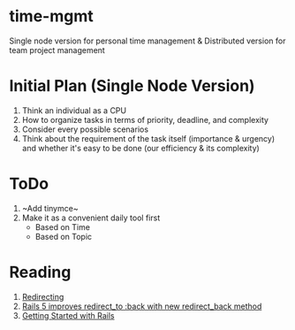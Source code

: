 # time-mgmt
Single node version for personal time management &amp; Distributed version for team project management

# Initial Plan (Single Node Version)

1. Think an individual as a CPU
2. How to organize tasks in terms of priority, deadline, and complexity
3. Consider every possible scenarios
4. Think about the requirement of the task itself (importance & urgency) and whether it's easy to be done (our efficiency & its complexity)

# ToDo

1. ~Add tinymce~
2. Make it as a convenient daily tool first
   + Based on Time
   + Based on Topic

# Reading

1. [Redirecting](http://api.rubyonrails.org/classes/ActionController/Redirecting.html)
2. [Rails 5 improves redirect_to :back with new redirect_back method](http://blog.bigbinary.com/2016/02/29/rails-5-improves-redirect_to_back-with-redirect-back.html)
3. [Getting Started with Rails](http://guides.rubyonrails.org/getting_started.html)

